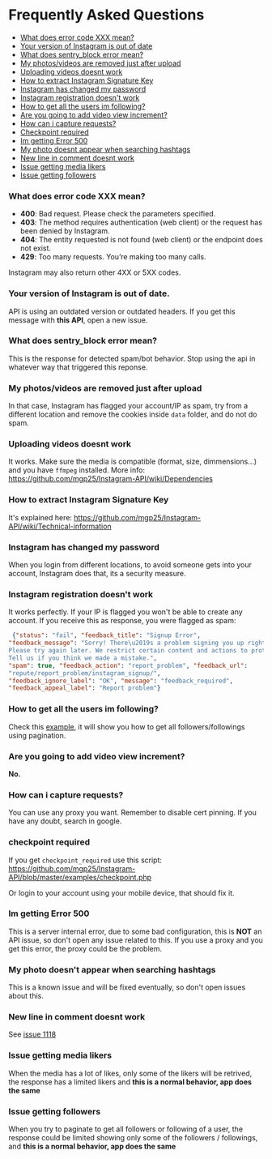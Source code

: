 # Frequently Asked Questions

- [What does error code XXX mean?](#what-does-error-code-xxx-mean)
- [Your version of Instagram is out of date](#your-version-of-instagram-is-out-of-date)
- [What does sentry_block error mean?](#what-does-sentry_block-error-mean)
- [My photos/videos are removed just after upload](#my-photosvideos-are-removed-just-after-upload)
- [Uploading videos doesnt work](#uploading-videos-doesnt-work)
- [How to extract Instagram Signature Key](#how-to-extract-instagram-signature-key)
- [Instagram has changed my password](#instagram-has-changed-my-password)
- [Instagram registration doesn't work](#instagram-registration-doesnt-work)
- [How to get all the users im following?](#how-to-get-all-the-users-im-following)
- [Are you going to add video view increment?](#are-you-going-to-add-video-view-increment)
- [How can i capture requests?](#how-can-i-capture-requests)
- [Checkpoint required](#checkpoint-required)
- [Im getting Error 500](#im-getting-error-500)
- [My photo doesnt appear when searching hashtags](#my-photo-doesnt-appear-when-searching-hashtags)
- [New line in comment doesnt work](#new-line-in-comment-doesnt-work)
- [Issue getting media likers](#issue-getting-media-likers)
- [Issue getting followers](#issue-getting-followers)

### What does error code XXX mean?


- **400**: Bad request. Please check the parameters specified.
- **403**: The method requires authentication (web client) or the request has been denied by Instagram.
- **404**: The entity requested is not found (web client) or the endpoint does not exist.
- **429**: Too many requests. You’re making too many calls.

Instagram may also return other 4XX or 5XX codes.

### Your version of Instagram is out of date.

API is using an outdated version or outdated headers. If you get this message with **this API**, open a new issue.

### What does sentry_block error mean?

This is the response for detected spam/bot behavior. Stop using the api in whatever way that triggered this reponse.

### My photos/videos are removed just after upload

In that case, Instagram has flagged your account/IP as spam, try from a different location and remove the cookies inside `data` folder, and do not do spam.

### Uploading videos doesnt work

It works. Make sure the media is compatible (format, size, dimmensions...) and you have `ffmpeg` installed. More info: https://github.com/mgp25/Instagram-API/wiki/Dependencies

### How to extract Instagram Signature Key

It's explained here: https://github.com/mgp25/Instagram-API/wiki/Technical-information

### Instagram has changed my password

When you login from different locations, to avoid someone gets into your account, Instagram does that, its a security measure.

### Instagram registration doesn't work

It works perfectly. If your IP is flagged you won't be able to create any account. If you receive this as response, you were flagged as spam:

```json
 {"status": "fail", "feedback_title": "Signup Error", 
"feedback_message": "Sorry! There\u2019s a problem signing you up right now. 
Please try again later. We restrict certain content and actions to protect our community. 
Tell us if you think we made a mistake.", 
"spam": true, "feedback_action": "report_problem", "feedback_url": 
"repute/report_problem/instagram_signup/", 
"feedback_ignore_label": "OK", "message": "feedback_required", 
"feedback_appeal_label": "Report problem"}
```

### How to get all the users im following?

Check this [example](https://github.com/mgp25/Instagram-API/blob/master/examples/PaginationExample.php), it will show you how to get all followers/followings using pagination.

### Are you going to add video view increment?

**No.**

### How can i capture requests?

You can use any proxy you want. Remember to disable cert pinning. If you have any doubt, search in google.

### checkpoint required

If you get `checkpoint_required` use this script: https://github.com/mgp25/Instagram-API/blob/master/examples/checkpoint.php

Or login to your account using your mobile device, that should fix it.

### Im getting Error 500

This is a server internal error, due to some bad configuration, this is **NOT** an API issue, so don't open any issue related to this. If you use a proxy and you get this error, the proxy could be the problem.

### My photo doesn't appear when searching hashtags

This is a known issue and will be fixed eventually, so don't open issues about this.

### New line in comment doesnt work

See [issue 1118](https://github.com/mgp25/Instagram-API/issues/1118)

### Issue getting media likers

When the media has a lot of likes, only some of the likers will be retrived, the response has a limited likers and **this is a normal behavior, app does the same**

### Issue getting followers

When you try to paginate to get all followers or following of a user, the response could be limited showing only some of the followers / followings, and **this is a normal behavior, app does the same**
